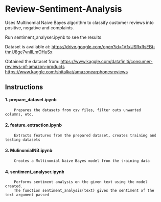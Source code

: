 # Review-Sentiment-Analysis

Uses Multinomial Naive Bayes algorithm to classify customer reviews into positive, negative and complaints.

Run sentiment_analyser.ipynb to see the results

Dataset is available at: 
  https://drive.google.com/open?id=1VfxUSRxRsEBt-thnU8ge7vnIlLmOHuSx

Obtained the dataset from: 
  https://www.kaggle.com/datafiniti/consumer-reviews-of-amazon-products
  https://www.kaggle.com/shitalkat/amazonearphonesreviews
      
## Instructions
#### 1. prepare_dataset.ipynb
        Prepares the datasets from csv files, filter outs unwanted columns, etc.
#### 2. feature_extraction.ipynb
        Extracts features from the prepared dataset, creates training and testing datasets
#### 3. MulinomialNB.ipynb
        Creates a Multinomial Naive Bayes model from the training data
#### 4. sentiment_analyser.ipynb
        Performs sentiment analysis on the given text using the model created.
        The function sentiment_analysis(text) gives the sentiment of the text argument passed
